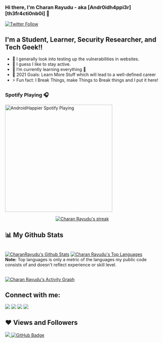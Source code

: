 
### Hi there, I'm Charan Rayudu - aka [Andr0idh4ppi3r][th3fr4cti0nb0i] 👋


[![Twitter Follow](https://img.shields.io/twitter/follow/AndroidHappier?color=1DA1F2&logo=twitter&style=for-the-badge)](https://twitter.com/intent/follow?original_referer=https://github.com/CharanRayudu&screen_name=AndroidHappier)

## I'm a Student, Learner, Security Researcher, and Tech Geek!!

- 🔭 I generally look into testing up the vulnerabilities in websites.
- 🤷 I guess I like to stay active.
- 🌱 I’m currently learning everything 🤣
- 🥅 2021 Goals: Learn More Stuff which will lead to a well-defined career
- ⚡ Fun fact: I Break Things, make Things to Break things and I put it here!

### Spotify Playing 🎧

[<img src="https://spotify-github-profile.vercel.app/api/view.svg?uid=314dddzhqwj5m6ka4ad545xgv2sy&cover_image=true&theme=novatorem" alt="AndroidHappier Spotify Playing" width="350" />](https://open.spotify.com/user/314dddzhqwj5m6ka4ad545xgv2sy)



<p align="center">
    <a href="https://github.com/nirajkharel/github-readme-streak-stats">
        <img title="🔥 Get streak stats for your profile at git.io/streak-stats" alt="Charan Rayudu's streak" src="https://github-readme-streak-stats.herokuapp.com/?user=CharanRayudu&theme=black-ice&hide_border=true&stroke=0000&background=060A0CD0"/>
    </a>
</p>

## 📊 My Github Stats

  <br/>
    <a href="https://github.com/CharanRayudu/github-readme-stats"><img alt="CharanRayudu's Github Stats" src="https://github-readme-stats.vercel.app/api?username=CharanRayudu&show_icons=true&count_private=true&theme=react&hide_border=true&bg_color=0D1117" /></a>
  <a href="https://github.com/CharanRayudu/github-readme-stats"><img alt="Charan Rayudu's Top Languages" src="https://github-readme-stats.vercel.app/api/top-langs/?username=CharanRayudu&langs_count=8&count_private=true&layout=compact&theme=react&hide_border=true&bg_color=0D1117" /></a>
  <br/>
  <b>Note:</b> Top languages is only a metric of the languages my public code consists of and doesn't reflect experience or skill level.


<br/>
<br/>

<a href="https://github.com/CharanRayudu/github-readme-activity-graph"><img alt="Charan Rayudu's Activity Graph" src="https://activity-graph.herokuapp.com/graph?username=CharanRayudu&bg_color=0D1117&color=5BCDEC&line=5BCDEC&point=FFFFFF&hide_border=true" /></a>


## Connect with me:
<p align="left">

<a href = "https://www.linkedin.com/in/rayudusrisaicharan/"><img src="https://img.icons8.com/fluent/48/000000/linkedin.png"/></a>
<a href = "https://twitter.com/AndroidHappier"><img src="https://img.icons8.com/fluent/48/000000/twitter.png"/></a>
<a href = "https://www.instagram.com/charan._.rayudu/"><img src="https://img.icons8.com/fluent/48/000000/instagram-new.png"/></a>
<a href = "https://www.facebook.com/charan.rayudu/"><img src="https://img.icons8.com/fluent/48/000000/facebook-new.png"/></a>

</p>

## ❤ Views and Followers
<a href="https://github.com/CharanRayudu/github-profile-views-counter">
    <img src="https://komarev.com/ghpvc/?username=CharanRayudu&style=flat-square">
</a>
<a href="https://github.com/CharanRayudu?tab=followers"><img src="https://img.shields.io/github/followers/CharanRayudu?label=Followers&style=social" alt="GitHub Badge"></a>
